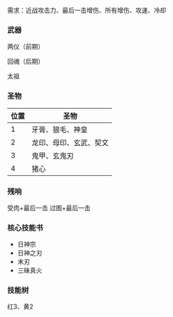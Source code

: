 需求：近战攻击力、最后一击增伤、所有增伤、攻速、冷却

### 武器

两仪（前期）

回魂（后期）

太祖

### 圣物

| 位置 | 圣物                   |
| ---- | ---------------------- |
| 1    | 牙膏、狼毛、神皇       |
| 2    | 龙印、母印、玄武、契文 |
| 3    | 鬼甲、玄鬼刃           |
| 4    | 猪心                   |

### 残响

受肉+最后一击
过图+最后一击

### 核心技能书

- 日神宗
- 日神之刃
- 末刃
- 三昧真火

### 技能树

红3、黄2